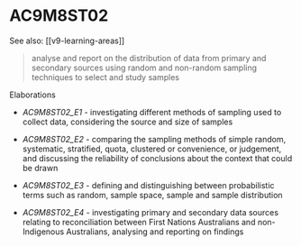
# AC9M8ST02 

See also: [[v9-learning-areas]]

> analyse and report on the distribution of data from primary and secondary sources using random and non-random sampling techniques to select and study samples

Elaborations


- _AC9M8ST02_E1_ - investigating different methods of sampling used to collect data, considering the source and size of samples

- _AC9M8ST02_E2_ - comparing the sampling methods of simple random, systematic, stratified, quota, clustered or convenience, or judgement, and discussing the reliability of conclusions about the context that could be drawn

- _AC9M8ST02_E3_ - defining and distinguishing between probabilistic terms such as random, sample space, sample and sample distribution

- _AC9M8ST02_E4_ - investigating primary and secondary data sources relating to reconciliation between First Nations Australians and non-Indigenous Australians, analysing and reporting on findings
